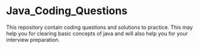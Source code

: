 # Java_Coding_Questions
This repository contain coding questions and solutions to practice. This may help you for clearing basic concepts of java and will also help you for your interview preparation.
